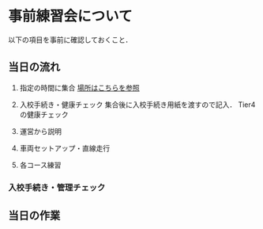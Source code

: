 # 事前練習会について

以下の項目を事前に確認しておくこと．

## 当日の流れ

1. 指定の時間に集合
    [場所はこちらを参照](#集合場所)

1. 入校手続き・健康チェック
    集合後に入校手続き用紙を渡すので記入．
    Tier4 の健康チェック
1. 運営から説明
1. 車両セットアップ・直線走行
1. 各コース練習


### 

### 入校手続き・管理チェック

## 当日の作業

## 
